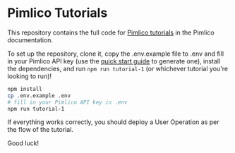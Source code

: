 # Pimlico Tutorials

This repository contains the full code for [Pimlico tutorials](https://docs.pimlico.io/tutorial) in the Pimlico documentation.

To set up the repository, clone it, copy the .env.example file to .env and fill in your Pimlico API key (use the [quick start guide](https://docs.pimlico.io/how-to/quick-start) to generate one), install the dependencies, and run `npm run tutorial-1` (or whichever tutorial you're looking to run)!

```bash
npm install
cp .env.example .env
# fill in your Pimlico API key in .env
npm run tutorial-1
```

If everything works correctly, you should deploy a User Operation as per the flow of the tutorial.

Good luck!
